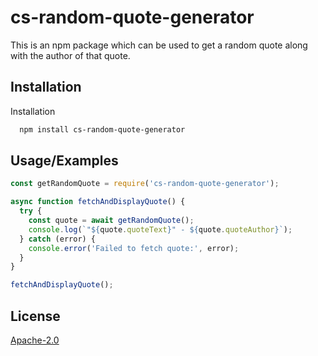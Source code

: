 # cs-random-quote-generator

This is an npm package which can be used to get a random quote along with the author of that quote.




## Installation

Installation

```bash
  npm install cs-random-quote-generator
```
    
## Usage/Examples

```javascript
const getRandomQuote = require('cs-random-quote-generator');

async function fetchAndDisplayQuote() {
  try {
    const quote = await getRandomQuote();
    console.log(`"${quote.quoteText}" - ${quote.quoteAuthor}`);
  } catch (error) {
    console.error('Failed to fetch quote:', error);
  }
}

fetchAndDisplayQuote();
```


## License

[Apache-2.0](https://choosealicense.com/licenses/apache-2.0/)

